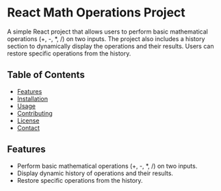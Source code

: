 # React Math Operations Project

A simple React project that allows users to perform basic mathematical operations (+, -, *, /) on two inputs. The project also includes a history section to dynamically display the operations and their results. Users can restore specific operations from the history.

## Table of Contents
- [Features](#features)
- [Installation](#installation)
- [Usage](#usage)
- [Contributing](#contributing)
- [License](#license)
- [Contact](#contact)

## Features

- Perform basic mathematical operations (+, -, *, /) on two inputs.
- Display dynamic history of operations and their results.
- Restore specific operations from the history.

